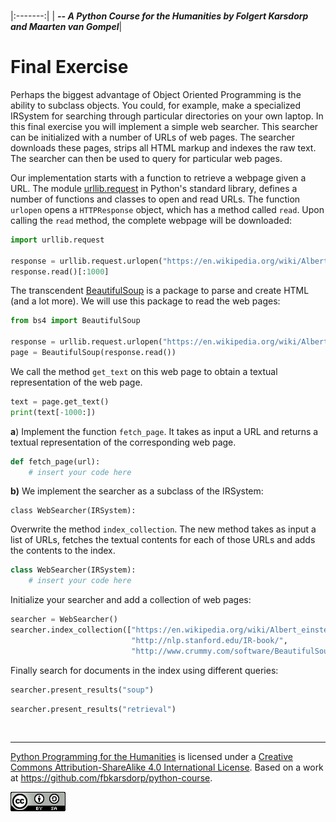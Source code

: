 
<BR>

|:-------:|
| <span style="font-size: 100%"><b>_-- A Python Course for the Humanities by Folgert Karsdorp and Maarten van Gompel_</b></span>|

# Final Exercise

Perhaps the biggest advantage of Object Oriented Programming is the ability to subclass objects. You could, for example, make a specialized IRSystem for searching through particular directories on your own laptop. In this final exercise you will implement a simple web searcher. This searcher can be initialized with a number of URLs of web pages. The searcher downloads these pages, strips all HTML markup and indexes the raw text. The searcher can then be used to query for particular web pages. 

Our implementation starts with a function to retrieve a webpage given a URL. The module [urllib.request](https://docs.python.org/3/library/urllib.request.html#module-urllib.request) in Python's standard library, defines a number of functions and classes to open and read URLs. The function `urlopen` opens a `HTTPResponse` object, which has a method called `read`. Upon calling the `read` method, the complete webpage will be downloaded:


```python
import urllib.request

response = urllib.request.urlopen("https://en.wikipedia.org/wiki/Albert_einstein")
response.read()[:1000]
```

The transcendent [BeautifulSoup](http://www.crummy.com/software/BeautifulSoup/) is a package to parse and create HTML (and a lot more). We will use this package to read the web pages:


```python
from bs4 import BeautifulSoup

response = urllib.request.urlopen("https://en.wikipedia.org/wiki/Albert_einstein")
page = BeautifulSoup(response.read())
```

We call the method `get_text` on this web page to obtain a textual representation of the web page.


```python
text = page.get_text()
print(text[-1000:])
```

**a**) Implement the function `fetch_page`. It takes as input a URL and returns a textual representation of the corresponding web page.


```python
def fetch_page(url):
    # insert your code here
```

**b)** We implement the searcher as a subclass of the IRSystem:

    class WebSearcher(IRSystem):
    
Overwrite the method `index_collection`. The new method takes as input a list of URLs, fetches the textual contents for each of those URLs and adds the contents to the index.


```python
class WebSearcher(IRSystem):
    # insert your code here
```

Initialize your searcher and add a collection of web pages:


```python
searcher = WebSearcher()
searcher.index_collection(["https://en.wikipedia.org/wiki/Albert_einstein",
                           "http://nlp.stanford.edu/IR-book/",
                           "http://www.crummy.com/software/BeautifulSoup/"])
```

Finally search for documents in the index using different queries:


```python
searcher.present_results("soup")
```


```python
searcher.present_results("retrieval")
```

<BR>

----

[Python Programming for the Humanities](http://fbkarsdorp.github.io/python-course) is licensed under a [Creative Commons Attribution-ShareAlike 4.0 International License](https://creativecommons.org/licenses/by-sa/4.0/). Based on a work at https://github.com/fbkarsdorp/python-course.

![Creative Commons](../graphics/CreativeCommons.png)

